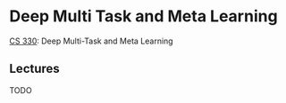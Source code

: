 # Deep Multi Task and Meta Learning

[CS 330](https://cs330.stanford.edu/#topics): Deep Multi-Task and Meta Learning

## Lectures

TODO
